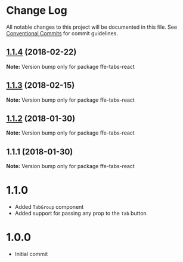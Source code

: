 # Change Log

All notable changes to this project will be documented in this file.
See [Conventional Commits](https://conventionalcommits.org) for commit guidelines.

<a name="1.1.4"></a>
## [1.1.4](***REMOVED***) (2018-02-22)




**Note:** Version bump only for package ffe-tabs-react

<a name="1.1.3"></a>
## [1.1.3](***REMOVED***) (2018-02-15)




**Note:** Version bump only for package ffe-tabs-react

<a name="1.1.2"></a>
## [1.1.2](***REMOVED***) (2018-01-30)




**Note:** Version bump only for package ffe-tabs-react

<a name="1.1.1"></a>
## 1.1.1 (2018-01-30)




**Note:** Version bump only for package ffe-tabs-react

# 1.1.0
* Added `TabGroup` component
* Added support for passing any prop to the `Tab` button

# 1.0.0
* Initial commit
